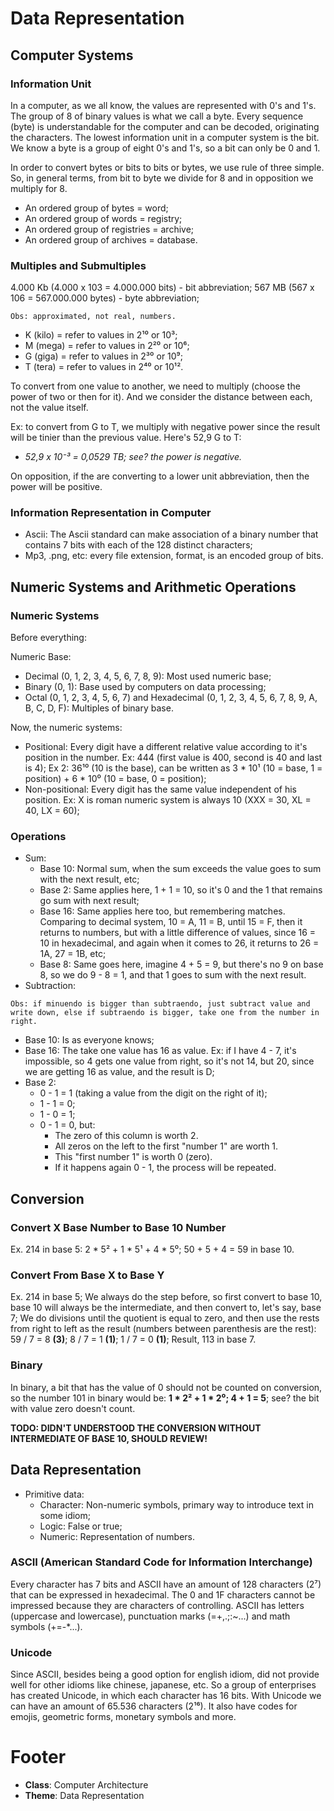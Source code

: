# Data Representation

## Computer Systems

### Information Unit

In a computer, as we all know, the values are represented with 0's and 1's. The group of 8 of binary values is what we call a byte. Every sequence (byte) is understandable for the computer and can be decoded, originating the characters. The lowest information unit in a computer system is the bit. We know a byte is a group of eight 0's and 1's, so a bit can only be 0 and 1.

In order to convert bytes or bits to bits or bytes, we use rule of three simple. So, in general terms, from bit to byte we divide for 8 and in opposition we multiply for 8.

- An ordered group of bytes = word;
- An ordered group of words = registry;
- An ordered group of registries = archive;
- An ordered group of  archives = database.

### Multiples and Submultiples

4.000 Kb (4.000 x 103 = 4.000.000 bits) - bit abbreviation;
567 MB (567 x 106 = 567.000.000 bytes) - byte abbreviation;

`Obs: approximated, not real, numbers.`

- K (kilo) = refer to values in 2¹⁰ or 10³;
- M (mega) = refer to values in 2²⁰ or 10⁶;
- G (giga) = refer to values in 2³⁰ or 10⁹;
- T (tera) = refer to values in 2⁴⁰ or 10¹².

To convert from one value to another, we need to multiply (choose the power of two or then for it). And we consider the distance between each, not the value itself.

Ex: to convert from G to T, we multiply with negative power since the result will be tinier than the previous value. Here's 52,9 G to T:
  - *52,9 x 10⁻³ = 0,0529 TB; see? the power is negative.* 

On opposition, if the are converting to a lower unit abbreviation, then the power will be positive.

### Information Representation in Computer

- Ascii: The Ascii standard can make association of a binary number that contains 7 bits with each of the 128 distinct characters;
- Mp3, .png, etc: every file extension, format, is an encoded group of bits.

## Numeric Systems and Arithmetic Operations

### Numeric Systems

Before everything: 

Numeric Base:
- Decimal (0, 1, 2, 3, 4, 5, 6, 7, 8, 9): Most used numeric base;
- Binary (0, 1): Base used by computers on data processing;
- Octal (0, 1, 2, 3, 4, 5, 6, 7) and Hexadecimal (0, 1, 2, 3, 4, 5, 6, 7, 8, 9, A, B, C, D, F): Multiples of binary base.

Now, the numeric systems:
- Positional: Every digit have a different relative value according to it's position in the number. Ex: 444 (first value is 400, second is 40 and last is 4); Ex 2: 36¹⁰ (10 is the base), can be written as 3 * 10¹ (10 = base, 1 = position) + 6 * 10⁰ (10 = base, 0 = position);
- Non-positional: Every digit has the same value independent of his position. Ex: X is roman numeric system is always 10 (XXX = 30, XL = 40, LX = 60);

### Operations

- Sum:
  - Base 10: Normal sum, when the sum exceeds the value goes to sum with the next result, etc;
  - Base 2: Same applies here, 1 + 1 = 10, so it's 0 and the 1 that remains go sum with next result;
  - Base 16: Same applies here too, but remembering matches. Comparing to decimal system, 10 = A, 11 = B, until 15 = F, then it returns to numbers, but with a little difference of values, since 16 = 10 in hexadecimal, and again when it comes to 26, it returns to 26 = 1A, 27 = 1B, etc;
  - Base 8: Same goes here, imagine 4 + 5 = 9, but there's no 9 on base 8, so we do 9 - 8 = 1, and that 1 goes to sum with the next result.
- Subtraction:

`Obs: if minuendo is bigger than subtraendo, just subtract value and write down, else if subtraendo is bigger, take one from the number in right.`

  - Base 10: Is as everyone knows;
  - Base 16: The take one value has 16 as value. Ex: if I have 4 - 7, it's impossible, so 4 gets one value from right, so it's not 14, but 20, since we are getting 16 as value, and the result is D;
  - Base 2:
    - 0 - 1 = 1 (taking a value from the digit on the right of it);
    - 1 - 1 = 0;
    - 1 - 0 = 1;
    - 0 - 1 = 0, but:
      - The zero of this column is worth 2.
      - All zeros on the left to the first "number 1" are worth 1.
      - This "first number 1" is worth 0 (zero).
      - If it happens again 0 - 1, the process will be repeated.

## Conversion

### Convert X Base Number to Base 10 Number

Ex. 214 in base 5: 2 * 5² + 1 * 5¹ + 4 * 5⁰; 50 + 5 + 4 = 59 in base 10.

### Convert From Base X to Base Y

Ex. 214 in base 5; We always do the step before, so first convert to base 10, base 10 will always be the intermediate, and then convert to, let's say, base 7; We do divisions until the quotient is equal to zero, and then use the rests from right to left as the result (numbers between parenthesis are the rest):
  59 / 7 = 8 **(3)**; 8 / 7 = 1 **(1)**; 1 / 7 = 0 **(1)**; Result, 113 in base 7.

### Binary

In binary, a bit that has the value of 0 should not be counted on conversion, so the number 101 in binary would be: **1 * 2² + 1 * 2⁰; 4 + 1 = 5**; see? the bit with value zero doesn't count.

**TODO: DIDN'T UNDERSTOOD THE CONVERSION WITHOUT INTERMEDIATE OF BASE 10, SHOULD REVIEW!**

## Data Representation

- Primitive data:
  - Character: Non-numeric symbols, primary way to introduce text in some idiom;
  - Logic: False or true;
  - Numeric: Representation of numbers.

### ASCII (American Standard Code for Information Interchange)

Every character has 7 bits and ASCII have an amount of 128 characters (2⁷) that can be expressed in hexadecimal. The 0 and 1F characters cannot be impressed because they are characters of controlling.
ASCII has letters (uppercase and lowercase), punctuation marks (=+,.;:~...) and math symbols (+=-*...).

### Unicode

Since ASCII, besides being a good option for english idiom, did not provide well for other idioms like chinese, japanese, etc. So a group of enterprises has created Unicode, in which each character has 16 bits. With Unicode we can have an amount of 65.536 characters (2¹⁶). It also have codes for emojis, geometric forms, monetary symbols and more.

# Footer

- **Class**: Computer Architecture
- **Theme**: Data Representation
